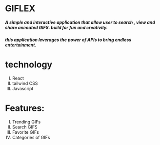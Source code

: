 <h1>GIFLEX</h1>

<h5>A simple and interactive application that allow user to search , view and share animated GIFS. build for fun and creativity. </h5>
<h5>this application leverages the power of APIs to bring endless entertainment.</h5>

<h1>technology</h1>
<ol type="I">
  <li>React</li>
  <li>tailwind CSS</li>
  <li>Javascript</li>
</ol>

<h1>Features:</h1>
<ol type="I">
<li>Trending GIFs</li>
<li>Search GIFS</li>
<li>Favorite GIFs</li>
<li>Categories of GIFs</li>
</ol>
